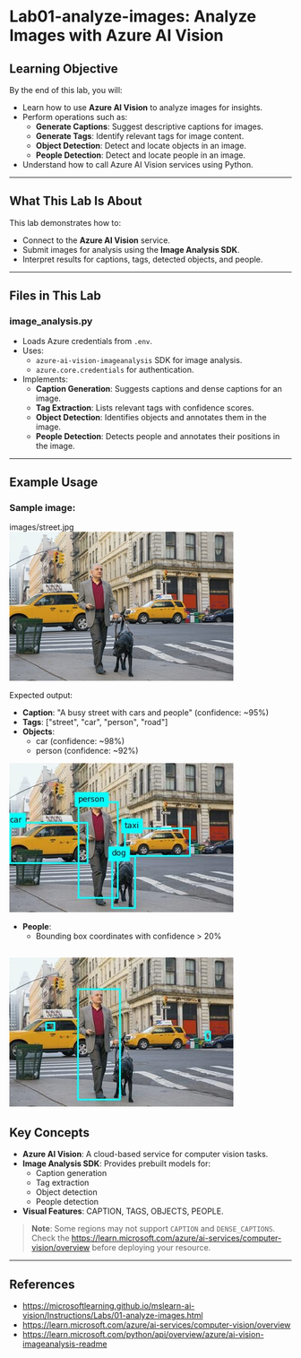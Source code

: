 # Lab01-analyze-images: Analyze Images with Azure AI Vision

## Learning Objective
By the end of this lab, you will:
- Learn how to use **Azure AI Vision** to analyze images for insights.
- Perform operations such as:
  - **Generate Captions**: Suggest descriptive captions for images.
  - **Generate Tags**: Identify relevant tags for image content.
  - **Object Detection**: Detect and locate objects in an image.
  - **People Detection**: Detect and locate people in an image.
- Understand how to call Azure AI Vision services using Python.

---

## What This Lab Is About
This lab demonstrates how to:
- Connect to the **Azure AI Vision** service.
- Submit images for analysis using the **Image Analysis SDK**.
- Interpret results for captions, tags, detected objects, and people.

---

## Files in This Lab
### **image_analysis.py**
- Loads Azure credentials from `.env`.
- Uses:
  - `azure-ai-vision-imageanalysis` SDK for image analysis.
  - `azure.core.credentials` for authentication.
- Implements:
  - **Caption Generation**: Suggests captions and dense captions for an image.
  - **Tag Extraction**: Lists relevant tags with confidence scores.
  - **Object Detection**: Identifies objects and annotates them in the image.
  - **People Detection**: Detects people and annotates their positions in the image.

---

## Example Usage
### Sample image:
images/street.jpg
![Sample street image](images/street.jpg)

Expected output:
- **Caption**: "A busy street with cars and people" (confidence: ~95%)
- **Tags**: ["street", "car", "person", "road"]
- **Objects**:
  - car (confidence: ~98%)
  - person (confidence: ~92%)

![Sample objects image](images/objects.jpg)

- **People**:
  - Bounding box coordinates with confidence > 20%

![Sample perople image](images/people.jpg)
  --

## Key Concepts
- **Azure AI Vision**: A cloud-based service for computer vision tasks.
- **Image Analysis SDK**: Provides prebuilt models for:
  - Caption generation
  - Tag extraction
  - Object detection
  - People detection
- **Visual Features**: CAPTION, TAGS, OBJECTS, PEOPLE.

> **Note**: Some regions may not support `CAPTION` and `DENSE_CAPTIONS`. Check the https://learn.microsoft.com/azure/ai-services/computer-vision/overview before deploying your resource.


---

## References
- https://microsoftlearning.github.io/mslearn-ai-vision/Instructions/Labs/01-analyze-images.html
- https://learn.microsoft.com/azure/ai-services/computer-vision/overview
- https://learn.microsoft.com/python/api/overview/azure/ai-vision-imageanalysis-readme